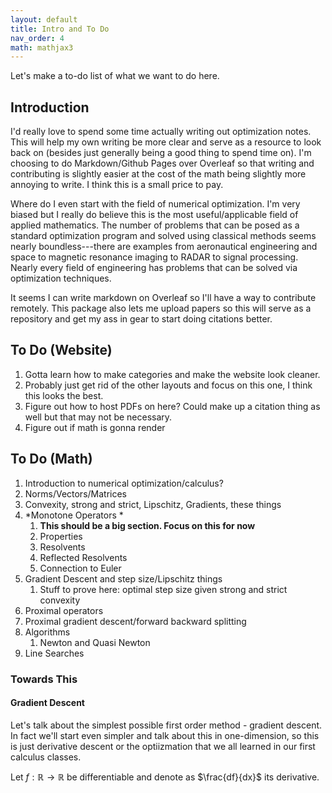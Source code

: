 ```yaml
---
layout: default
title: Intro and To Do
nav_order: 4
math: mathjax3
---
```


Let's make a to-do list of what we want to do here.

## Introduction
I'd really love to spend some time actually writing out optimization notes. This will help my own writing be more clear and serve as a resource to look back on (besides just generally being a good thing to spend time on). I'm choosing to do Markdown/Github Pages over Overleaf so that writing and contributing is slightly easier at the cost of the math being slightly more annoying to write. I think this is a small price to pay.

Where do I even start with the field of numerical optimization. I'm very biased but I really do believe this is the most useful/applicable field of applied mathematics. The number of problems that can be posed as a standard optimization program and solved using classical methods seems nearly boundless---there are examples from aeronautical engineering and space to magnetic resonance imaging to RADAR to signal processing. Nearly every field of engineering has problems that can be solved via optimization techniques.

It seems I can write markdown on Overleaf so I'll have a way to contribute remotely. This package also lets me upload papers so this will serve as a repository and get my ass in gear to start doing citations better.

## To Do (Website)
 1. Gotta learn how to make categories and make the website look cleaner.
 1. Probably just get rid of the other layouts and focus on this one, I think this looks the best.
 1. Figure out how to host PDFs on here? Could make up a citation thing as well but that may not be necessary.
 1. Figure out if math is gonna render

## To Do (Math)
 1. Introduction to numerical optimization/calculus?
 1. Norms/Vectors/Matrices
 1. Convexity, strong and strict, Lipschitz, Gradients, these things
 1. *Monotone Operators * 
	 1. __This should be a big section. Focus on this for now__
	 1. Properties
	 1. Resolvents
	 1. Reflected Resolvents
	 1. Connection to Euler
 1. Gradient Descent and step size/Lipschitz things
	 1. Stuff to prove here: optimal step size given strong and strict convexity
 1. Proximal operators
 1. Proximal gradient descent/forward backward splitting
 1. Algorithms
	 1. Newton and Quasi Newton
 1. Line Searches

### Towards This
#### Gradient Descent
Let's talk about the simplest possible first order method - gradient descent. In fact we'll start even simpler and talk about this in one-dimension, so this is just derivative descent or the optiizmation that we all learned in our first calculus classes.

Let $f : \mathbb{R} \to \mathbb{R}$ be differentiable and denote as $\frac{df}{dx}$ its derivative.
